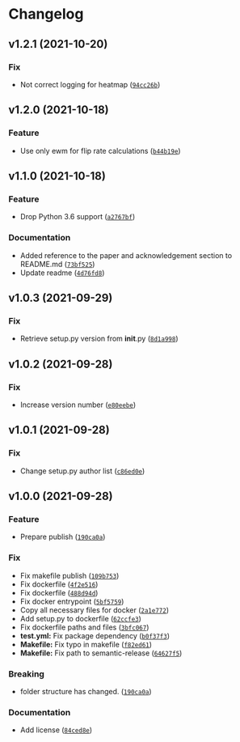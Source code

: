# Changelog

<!--next-version-placeholder-->

## v1.2.1 (2021-10-20)
### Fix
* Not correct logging for heatmap ([`94cc26b`](https://github.com/F-Secure/flaky-tests-detection/commit/94cc26bb6cc7923713536ff54e0c498aaadc5835))

## v1.2.0 (2021-10-18)
### Feature
* Use only ewm for flip rate calculations ([`b44b19e`](https://github.com/F-Secure/flaky-tests-detection/commit/b44b19e1fe0a9c5a4f845704912874ef368f32e1))

## v1.1.0 (2021-10-18)
### Feature
* Drop Python 3.6 support ([`a2767bf`](https://github.com/F-Secure/flaky-tests-detection/commit/a2767bfaf83312c2efee1788e84217b469821621))

### Documentation
* Added reference to the paper and acknowledgement section to README.md ([`73bf525`](https://github.com/F-Secure/flaky-tests-detection/commit/73bf5259ceafc622f6d58e8ae6278ad3a649b9e3))
* Update readme ([`4d76fd8`](https://github.com/F-Secure/flaky-tests-detection/commit/4d76fd84977788d23e67272add039ef8511e700e))

## v1.0.3 (2021-09-29)
### Fix
* Retrieve setup.py version from __init__.py ([`8d1a998`](https://github.com/F-Secure/flaky-tests-detection/commit/8d1a998ffb952459afbd213551c8e2d315048034))

## v1.0.2 (2021-09-28)
### Fix
* Increase version number ([`e80eebe`](https://github.com/F-Secure/flaky-tests-detection/commit/e80eebe1df9d547cfcc60dc56554241c525778b0))

## v1.0.1 (2021-09-28)
### Fix
* Change setup.py author list ([`c86ed0e`](https://github.com/F-Secure/flaky-tests-detection/commit/c86ed0ecd3556d0ab96962d2daddf51e409c2a57))

## v1.0.0 (2021-09-28)
### Feature
* Prepare publish ([`190ca0a`](https://github.com/F-Secure/flaky-tests-detection/commit/190ca0afb8dcd3b6a04eab0230ea1eae14c3671d))

### Fix
* Fix makefile publish ([`109b753`](https://github.com/F-Secure/flaky-tests-detection/commit/109b7533275eca8491c832d638d2c19a325568b0))
* Fix dockerfile ([`4f2e516`](https://github.com/F-Secure/flaky-tests-detection/commit/4f2e5161f93ea050179b3a307c8b22869d953d9a))
* Fix dockerfile ([`488d94d`](https://github.com/F-Secure/flaky-tests-detection/commit/488d94d07db6e98341fca3d25ea82cd9feb117e3))
* Fix docker entrypoint ([`5bf5759`](https://github.com/F-Secure/flaky-tests-detection/commit/5bf575932758c599b11abd2915aabcf4316dc094))
* Copy all necessary files for docker ([`2a1e772`](https://github.com/F-Secure/flaky-tests-detection/commit/2a1e772f41597a89f1589b09082aff6a218a54d1))
* Add setup.py to dockerfile ([`62ccfe3`](https://github.com/F-Secure/flaky-tests-detection/commit/62ccfe368f2aeb3f55994c52586d34ccbd21e006))
* Fix dockerfile paths and files ([`3bfc067`](https://github.com/F-Secure/flaky-tests-detection/commit/3bfc067cee7fa6e2499959c6530b5e1b487a6d75))
* **test.yml:** Fix package dependency ([`b0f37f3`](https://github.com/F-Secure/flaky-tests-detection/commit/b0f37f37e9cd6a8dcd801b8996c54028612c0d25))
* **Makefile:** Fix typo in makefile ([`f82ed61`](https://github.com/F-Secure/flaky-tests-detection/commit/f82ed614205af2bdedefa59a1464b41a5786708b))
* **Makefile:** Fix path to semantic-release ([`64627f5`](https://github.com/F-Secure/flaky-tests-detection/commit/64627f5118a364167fba5e8b088812f970038c12))

### Breaking
* folder structure has changed.  ([`190ca0a`](https://github.com/F-Secure/flaky-tests-detection/commit/190ca0afb8dcd3b6a04eab0230ea1eae14c3671d))

### Documentation
* Add license ([`84ced8e`](https://github.com/F-Secure/flaky-tests-detection/commit/84ced8ef50ec48ee3ea9fbacbbed0286cca9d5f7))
